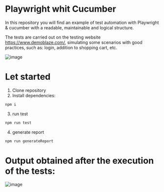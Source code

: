 # Playwright whit Cucumber
In this repository you will find an example of test automation with Playwright &amp; cucumber with a readable, maintainable and logical structure.


The tests are carried out on the testing website https://www.demoblaze.com/, simulating some scenarios with good practices, such as:
login, addition to shopping cart, etc.

![image](https://github.com/user-attachments/assets/f7cc96f0-987b-4b94-87b5-ab3fe1c00476)

# Let started
1. Clone repository
2. Install dependencies:
```javascript
npm i
```
3. run test
```javascript
npm run test
```
4. generate report
```javascript
npm run generateReport
```
# Output obtained after the execution of the tests:
![image](https://github.com/user-attachments/assets/76d3f48f-2d70-43c1-9f9a-ea1cf22757c6)
